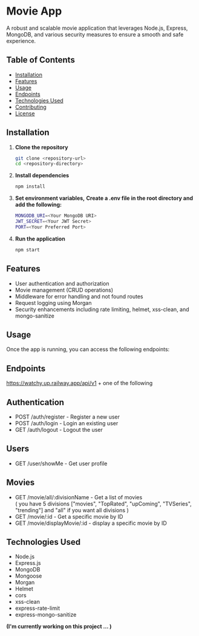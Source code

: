 # Movie App

A robust and scalable movie application that leverages Node.js, Express, MongoDB, and various security measures to ensure a smooth and safe experience.

## Table of Contents
- [Installation](#installation)
- [Features](#features)
- [Usage](#usage)
- [Endpoints](#endpoints)
- [Technologies Used](#technologies-used)
- [Contributing](#contributing)
- [License](#license)

## Installation

1. **Clone the repository**
    ```bash
    git clone <repository-url>
    cd <repository-directory>

2. **Install dependencies**
    ```bash
    npm install

2. **Set environment variables,** 
**Create a .env file in the root directory and add the following:**
    ```bash
    MONGODB_URI=<Your MongoDB URI>
    JWT_SECRET=<Your JWT Secret>
    PORT=<Your Preferred Port>

3. **Run the application**
    ```bash
    npm start

## Features
- User authentication and authorization
- Movie management (CRUD operations)
- Middleware for error handling and not found routes
- Request logging using Morgan
- Security enhancements including rate limiting, helmet, xss-clean, and mongo-sanitize

## Usage
Once the app is running, you can access the following endpoints:

## Endpoints
https://watchy.up.railway.app/api/v1 + one of the following

## Authentication
- POST /auth/register - Register a new user
- POST /auth/login - Login an existing user
- GET  /auth/logout - Logout the user

## Users
- GET /user/showMe - Get user profile

## Movies
- GET /movie/all/:divisionName - Get a list of movies  
  ( you have 5 divisions ["movies", "TopRated", "upComing", "TVSeries", "trending"] and "all" if you want all divisions )
- GET /movie/:id - Get a specific movie by ID
- GET /movie/displayMovie/:id - display a specific movie by ID

## Technologies Used
- Node.js
- Express.js
- MongoDB
- Mongoose
- Morgan
- Helmet
- cors
- xss-clean
- express-rate-limit
- express-mongo-sanitize

**(I'm currently working on this project ... )**
